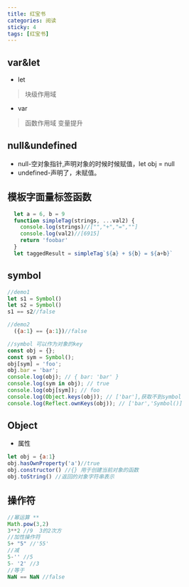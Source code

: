 ```yaml
---
title: 红宝书
categories: 阅读
sticky: 4
tags: [红宝书]
---   
```

 
<Meta/>  

## var&let
* let
> 块级作用域
>
* var
> 函数作用域
>变量提升

## null&undefined
* null-空对象指针,声明对象的时候时候赋值，let obj = null
* undefined-声明了，未赋值。

## 模板字面量标签函数
```js
  let a = 6, b = 9
  function simpleTag(strings, ...val2) {
    console.log(strings)//["","+","=",""]
    console.log(val2)//[6915]
    return 'foobar'
  }
  let taggedResult = simpleTag`${a} + ${b} = ${a+b}`
```

## symbol
```javascript
//demo1
let s1 = Symbol()
let s2 = Symbol()
s1 == s2//false

//demo2 
  ({a:1} == {a:1})//false

//symbol 可以作为对象的key
const obj = {};
const sym = Symbol();
obj[sym] = 'foo';
obj.bar = 'bar';
console.log(obj); // { bar: 'bar' }
console.log(sym in obj); // true
console.log(obj[sym]); // foo
console.log(Object.keys(obj)); // ['bar'],获取不到symbol
console.log(Reflect.ownKeys(obj)); // ['bar','Symbol()]
```

## Object
* 属性
```javascript
let obj = {a:1}
obj.hasOwnProperty('a')//true
obj.constructor() //{} 用于创建当前对象的函数
obj.toString() //返回的对象字符串表示
```
## 操作符
```javascript
//幂运算 **
Math.pow(3,2)
3**2 //9  3的2次方
//加性操作符
5+ "5" //'55'
//减
5-'' //5
5- '2' //3
//等于
NaN == NaN //false
```

